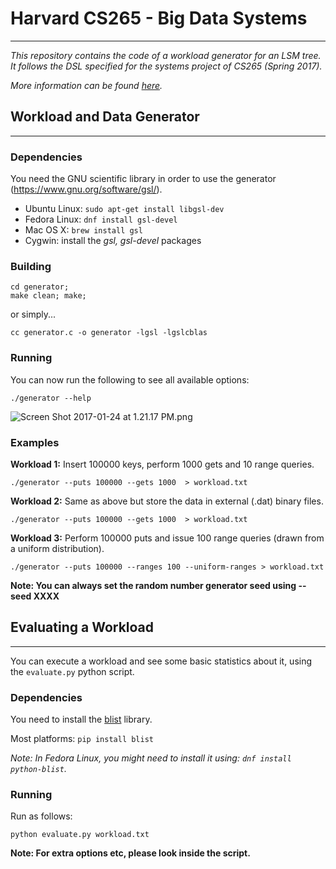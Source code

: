 # Harvard CS265 - Big Data Systems #
---
*This repository contains the code of a workload generator for an LSM tree.
It follows the DSL specified for the systems project of CS265 (Spring 2017).*

*More information can be found [here](http://daslab.seas.harvard.edu/classes/cs265/project.html).*

## Workload and Data Generator ##
---

### Dependencies ###
You need the GNU scientific library in order to use the generator (https://www.gnu.org/software/gsl/).

* Ubuntu Linux: ```sudo apt-get install libgsl-dev```
* Fedora Linux: ```dnf install gsl-devel```
* Mac OS X: ```brew install gsl```
* Cygwin: install the *gsl, gsl-devel* packages

### Building ###
```
cd generator;
make clean; make;
```

or simply...
```
cc generator.c -o generator -lgsl -lgslcblas
```

### Running ###
You can now run the following to see all available options:
```
./generator --help
```

![Screen Shot 2017-01-24 at 1.21.17 PM.png](https://bitbucket.org/repo/9de5E4/images/2315274117-Screen%20Shot%202017-01-24%20at%201.21.17%20PM.png)

### Examples ###

**Workload 1:** Insert 100000 keys, perform 1000 gets and 10 range queries.

```
./generator --puts 100000 --gets 1000  > workload.txt
```

**Workload 2:** Same as above but store the data in external (.dat) binary files.
```
./generator --puts 100000 --gets 1000  > workload.txt
```

**Workload 3:** Perform 100000 puts and issue 100 range queries (drawn from a uniform distribution).
```
./generator --puts 100000 --ranges 100 --uniform-ranges > workload.txt
```

**Note: You can always set the random number generator seed using --seed XXXX**


## Evaluating a Workload ##
---
You can execute a workload and see some basic statistics about it, using the ```evaluate.py``` python script.

### Dependencies ###
You need to install the [blist](https://pypi.python.org/pypi/blist/?) library.

Most platforms: ```pip install blist```

*Note: In Fedora Linux, you might need to install it using: ```dnf install python-blist```.*

### Running ###

Run as follows:
```
python evaluate.py workload.txt
```

**Note: For extra options etc, please look inside the script.**